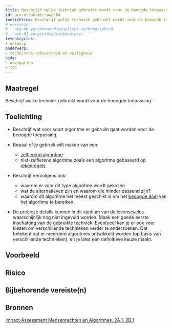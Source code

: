 ```yaml
---
title: Beschrijf welke techniek gebruikt wordt voor de beoogde toepassing
id: urn:nl:ak:mtr:owp:04
toelichting: Beschrijf welke techniek gebruikt wordt voor de beoogde toepassing. 
# vereiste: 
# - avg-06-verantwoordingsplicht-rechtmatigheid
# - awb-01-zorgvuldigheidsbeginsel
levenscyclus: 
- ontwerp
onderwerp:
- technische-robuustheid-en-veiligheid
hide:
- navigation
- toc
---
```


<!-- tags -->

## Maatregel
Beschrijf welke techniek gebruikt wordt voor de beoogde toepassing. 

## Toelichting 
- Beschrijf wat voor soort algoritme er gebruikt gaat worden voor de beoogde toepassing. 
- Bepaal of je gebruik wilt maken van een:

    - [zelflerend algoritme](../overhetalgoritmekader/soorten-algoritmes.md#zelflerende-algoritmes)
    - niet-zelflerend algoritme zoals een algoritme gebaseerd op [rekenregels](../overhetalgoritmekader/soorten-algoritmes.md#rekenregels)

- Beschrijf vervolgens ook:
    
    - waarom er voor dit type algoritme wordt gekozen
    - wat de alternatieven zijn en waarom die minder passend zijn?
    - waarom dit algoritme het meest geschikt is om het [beoogde doel](1-pba-02-formuleren-doelstelling.md) van het algoritme te bereiken. 

- De precieze details kunnen in dit stadium van de levenscyclus waarschijnlijk nog niet ingevuld worden. Maak een goede eerste inschatting van de gebruikte techniek. Eventueel kan je er ook voor kiezen om verschillende technieken verder te onderzoeken. Dat betekent dat er meerdere algoritmes ontwikkeld worden (op basis van verschillende technieken), en je later een definitieve keuze maakt. 

## Voorbeeld

## Risico

## Bijbehorende vereiste(n)
<!-- list_vereisten_on_maatregelen_page -->

## Bronnen 
[Impact Assessment Mensenrechten en Algoritmes, 2A.1, 2B.1](../instrumenten/IAMA.md)
